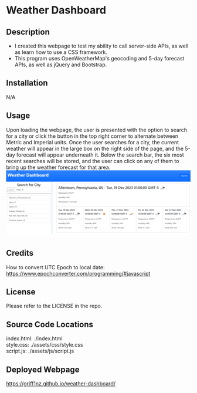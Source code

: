 # Weather Dashboard

## Description
- I created this webpage to test my ability to call server-side APIs, as well as learn how to use a CSS framework.
- This program uses OpenWeatherMap's geocoding and 5-day forecast APIs, as well as jQuery and Bootstrap.

## Installation
N/A

## Usage
Upon loading the webpage, the user is presented with the option to search for a city or click the button in the top right corner to alternate between Metric and Imperial units. Once the user searches for a city, the current weather will appear in the large box on the right side of the page, and the 5-day forecast will appear underneath it. Below the search bar, the six most recent searches will be stored, and the user can click on any of them to bring up the weather forecast for that area.
![Screenshot of webpage](<./assets/weather.png>)

## Credits
How to convert UTC Epoch to local date: https://www.epochconverter.com/programming/#javascript

## License
Please refer to the LICENSE in the repo.

## Source Code Locations
index.html: ./index.html   
style.css: ./assets/css/style.css  
script.js: ./assets/js/script.js

## Deployed Webpage
https://griff1nz.github.io/weather-dashboard/